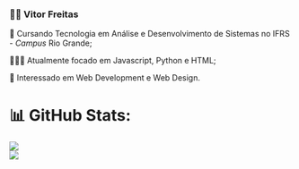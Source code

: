 ### 👦🏻 Vitor Freitas

📝 Cursando Tecnologia em Análise e Desenvolvimento de Sistemas no IFRS - *Campus* Rio Grande;

👨🏻‍💻 Atualmente focado em Javascript, Python e HTML;

👀 Interessado em Web Development e Web Design.

# 📊 GitHub Stats:
![](https://github-readme-stats.vercel.app/api?username=vitormfreitas&theme=dark&hide_border=true&include_all_commits=true&count_private=true&show_icons=true&rank_icon=github)<br/>
![](https://github-readme-stats.vercel.app/api/top-langs/?username=vitormfreitas&theme=dark&hide_border=true&include_all_commits=true&count_private=true&layout=compact)
